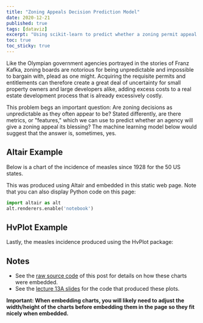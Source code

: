 ```yaml
---
title: "Zoning Appeals Decision Prediction Model"
date: 2020-12-21
published: true
tags: [dataviz]
excerpt: "Using scikit-learn to predict whether a zoning permit appeal will be approved or denied by the Philadelphia Zoning Board of Adjustment."
toc: true
toc_sticky: true
---
```


Like the Olympian government agencies portrayed in the stories of Franz Kafka, zoning boards are notorious for being unpredictable and impossible to bargain with, plead as one might. Acquiring the requisite permits and entitlements can therefore create a great deal of uncertainty for small property owners and large developers alike, adding excess costs to a real estate development process that is already excessively costly.

This problem begs an important question: Are zoning decisions as unpredictable as they often appear to be? Stated differently, are there metrics, or "features," which we can use to predict whether an agency will give a zoning appeal its blessing? The machine learning model below would suggest that the answer is, sometimes, yes.

## Altair Example

Below is a chart of the incidence of measles since 1928 for the 50 US states.

<div id="altair-chart-1"></div>

This was produced using Altair and embedded in this static web page. Note that you can also display Python code on this page:

```python
import altair as alt
alt.renderers.enable('notebook')
```

## HvPlot Example

Lastly, the measles incidence produced using the HvPlot package:

<div id="hv-chart-1"></div>

## Notes

- See the [raw source code](https://raw.githubusercontent.com/MUSA-550-Fall-2020/github-pages-starter/master/_posts/2019-04-13-measles-charts.md) of this post for details on how these charts were embedded.
- See the [lecture 13A slides](https://github.com/MUSA-550-Fall-2020/week-13/blob/master/lecture-13A.ipynb) for the code that produced these plots.

**Important: When embedding charts, you will likely need to adjust the width/height of the charts before embedding them in the page so they fit nicely when embedded.**
